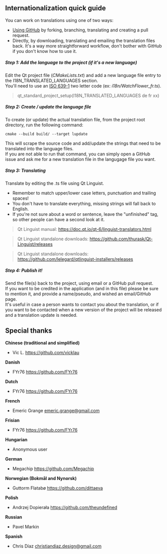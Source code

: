 Internationalization quick guide
--------------------------------

You can work on translations using one of two ways:
- [Using GitHub](https://github.com/firstcontributions/first-contributions/blob/master/README.md) by forking, branching, translating and creating a pull request.
- Directly, by downloading, translating and emailing the translation files back. It's a way more straightforward workflow, don't bother with GitHub if you don't know how to use it.

##### Step 1: Add the language to the project (if it's a new language)

Edit the Qt project file (_CMakeLists.txt_) and add a new language file entry to the I18N_TRANSLATED_LANGUAGES section.  
You'll need to use an [ISO 639-1](https://en.wikipedia.org/wiki/List_of_ISO_639-1_codes) two letter code (ex: _i18n/WatchFlower_fr.ts_).  

> qt_standard_project_setup(I18N_TRANSLATED_LANGUAGES de fr xx)

##### Step 2: Create / update the language file

To create (or update) the actual translation file, from the project root directory, run the following command:

```
cmake --build build/ --target lupdate
```

This will scrape the source code and add/update the strings that need to be translated into the language files.  
If you are not able to run that command, you can simply open a GitHub issue and ask me for a new translation file in the langugage file you want.  

##### Step 3: Translating

Translate by editing the .ts file using Qt Linguist.

- Remember to match upper/lower case letters, punctuation and trailing spaces!
- You don't have to translate everything, missing strings will fall back to English.
- If you're not sure about a word or sentence, leave the "unfinished" tag, so other people can have a second look at it.

> Qt Linguist manual: https://doc.qt.io/qt-6/linguist-translators.html

> Qt Linguist standalone downloads: https://github.com/thurask/Qt-Linguist/releases

> Qt Linguist standalone downloads: https://github.com/lelegard/qtlinguist-installers/releases

##### Step 4: Publish it!

Send the file(s) back to the project, using email or a GitHub pull request.  
If you want to be credited in the application (and in this file) please be sure to mention it, and provide a name/pseudo, and wished an email/GitHub page.  
It's useful in case a person wants to contact you about the translation, or if you want to be contacted when a new version of the project will be released and a translation update is needed.


Special thanks
--------------

**Chinese (traditional and simplified)**
- Vic L. https://github.com/vicklau

**Danish**
- FYr76 https://github.com/FYr76

**Dutch**
- FYr76 https://github.com/FYr76

**French**
- Emeric Grange <emeric.grange@gmail.com>

**Frisian**
- FYr76 https://github.com/FYr76

**Hungarian**
- Anonymous user

**German**
- Megachip https://github.com/Megachip

**Norwegian (Bokmål and Nynorsk)**
- Guttorm Flatabø https://github.com/dittaeva

**Polish**
- Andrzej Dopierała https://github.com/theundefined

**Russian**
- Pavel Markin

**Spanish**
- Chris Díaz <christiandiaz.design@gmail.com>
